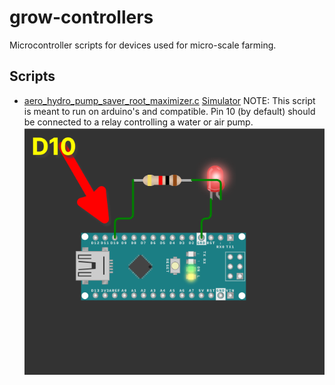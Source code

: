 # grow-controllers
Microcontroller scripts for devices used for micro-scale farming.

## Scripts
- [aero_hydro_pump_saver_root_maximizer.c](aero_hydro_pump_saver_root_maximizer.c) [Simulator](https://wokwi.com/projects/403891674345275393) NOTE: This script is meant to run on arduino's and compatible. Pin 10 (by default) should be connected to a relay controlling a water or air pump. ![Pin 10 on arduino nano](aero_hydro_pumo_saver_root_maximizer_arduino_nano_pin.png "Pin 10 on arduino nano")
